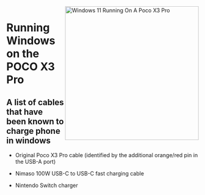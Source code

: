 <img align="right" src="https://github.com/woa-vayu/src_vayu_windows/blob/main/2Poco X3 Pro Windows.png" width="350" alt="Windows 11 Running On A Poco X3 Pro">


# Running Windows on the POCO X3 Pro

## A list of cables that have been known to charge phone in windows

- Original Poco X3 Pro cable (identified by the additional orange/red pin in the USB-A port)

- Nimaso 100W USB-C to USB-C fast charging cable

- Nintendo Switch charger
